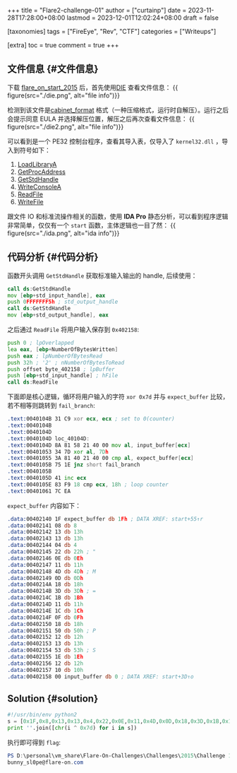 +++
title = "Flare2-challenge-01"
author = ["curtainp"]
date = 2023-11-28T17:28:00+08:00
lastmod = 2023-12-01T12:02:24+08:00
draft = false

[taxonomies]
tags = ["FireEye", "Rev", "CTF"]
categories = ["Writeups"]

[extra]
toc = true
comment = true
+++

## 文件信息 {#文件信息}

下载 [flare_on_start_2015](https://www.flare-on.com/files/Flare-On_start_2015.exe) 后，首先使用[DIE](https://github.com/horsicq/Detect-It-Easy) 查看文件信息：
{{ figure(src="./die.png", alt="file info")}}

检测到该文件是[cabinet_format](https://en.wikipedia.org/wiki/Cabinet) 格式（一种压缩格式，运行时自解压）。运行之后会提示同意 EULA 并选择解压位置，解压之后再次查看文件信息：
{{ figure(src="./die2.png", alt="file info")}}

可以看到是一个 PE32 控制台程序，查看其导入表，仅导入了 `kernel32.dll` ，导入到符号如下：

1.  [LoadLibraryA](https://learn.microsoft.com/en-us/windows/win32/api/libloaderapi/nf-libloaderapi-getprocaddress)
2.  [GetProcAddress](https://learn.microsoft.com/en-us/windows/win32/api/libloaderapi/nf-libloaderapi-getprocaddress)
3.  [GetStdHandle](https://learn.microsoft.com/en-us/windows/console/getstdhandle)
4.  [WriteConsoleA](https://learn.microsoft.com/en-us/windows/console/writeconsole)
5.  [ReadFile](https://learn.microsoft.com/en-us/windows/win32/api/fileapi/nf-fileapi-readfile)
6.  [WriteFile](https://learn.microsoft.com/en-us/windows/win32/api/fileapi/nf-fileapi-writefile)

跟文件 IO 和标准流操作相关的函数，使用 **IDA Pro** 静态分析，可以看到程序逻辑非常简单，仅仅有一个 `start` 函数，主体逻辑也一目了然：
{{ figure(src="./ida.png", alt="ida info")}}

## 代码分析 {#代码分析}

函数开头调用 `GetStdHandle` 获取标准输入输出的 handle, 后续使用：

```asm
call ds:GetStdHandle
mov [ebp+std_input_handle], eax
push 0FFFFFFF5h ; std_output_handle
call ds:GetStdHandle
mov [ebp+std_output_handle], eax
```

之后通过 `ReadFile` 将用户输入保存到 `0x402158`:

```asm
push 0 ; lpOverlapped
lea eax, [ebp+NumberOfBytesWritten]
push eax ; lpNumberOfBytesRead
push 32h ; '2' ; nNumberOfBytesToRead
push offset byte_402158 ; lpBuffer
push [ebp+std_input_handle] ; hFile
call ds:ReadFile
```

下面即是核心逻辑，循环将用户输入的字符 `xor 0x7d` 并与 `expect_buffer` 比较，若不相等则跳转到 `fail_branch`:

```asm
.text:0040104B 31 C9 xor ecx, ecx ; set to 0(counter)
.text:0040104B
.text:0040104D
.text:0040104D loc_40104D:
.text:0040104D 8A 81 58 21 40 00 mov al, input_buffer[ecx]
.text:00401053 34 7D xor al, 7Dh
.text:00401055 3A 81 40 21 40 00 cmp al, expect_buffer[ecx]
.text:0040105B 75 1E jnz short fail_branch
.text:0040105B
.text:0040105D 41 inc ecx
.text:0040105E 83 F9 18 cmp ecx, 18h ; loop counter
.text:00401061 7C EA
```

`expect_buffer` 内容如下：

```asm
.data:00402140 1F expect_buffer db 1Fh ; DATA XREF: start+55↑r
.data:00402141 08 db 8
.data:00402142 13 db 13h
.data:00402143 13 db 13h
.data:00402144 04 db 4
.data:00402145 22 db 22h ; "
.data:00402146 0E db 0Eh
.data:00402147 11 db 11h
.data:00402148 4D db 4Dh ; M
.data:00402149 0D db 0Dh
.data:0040214A 18 db 18h
.data:0040214B 3D db 3Dh ; =
.data:0040214C 1B db 1Bh
.data:0040214D 11 db 11h
.data:0040214E 1C db 1Ch
.data:0040214F 0F db 0Fh
.data:00402150 18 db 18h
.data:00402151 50 db 50h ; P
.data:00402152 12 db 12h
.data:00402153 13 db 13h
.data:00402154 53 db 53h ; S
.data:00402155 1E db 1Eh
.data:00402156 12 db 12h
.data:00402157 10 db 10h
.data:00402158 00 input_buffer db 0 ; DATA XREF: start+3D↑o
```

## Solution {#solution}

```python
#!/usr/bin/env python2
s = [0x1F,0x8,0x13,0x13,0x4,0x22,0x0E,0x11,0x4D,0x0D,0x18,0x3D,0x1B,0x11,0x1C,0x0F,0x18,0x50,0x12,0x13,0x53,0x1E,0x12,0x10]
print ''.join([chr(i ^ 0x7d) for i in s])
```

执行即可得到 `flag`:

```powershell
PS D:\personal\vm_share\Flare-On-Challenges\Challenges\2015\Challenge 1> python.exe .\solution.py
bunny_sl0pe@flare-on.com
```
